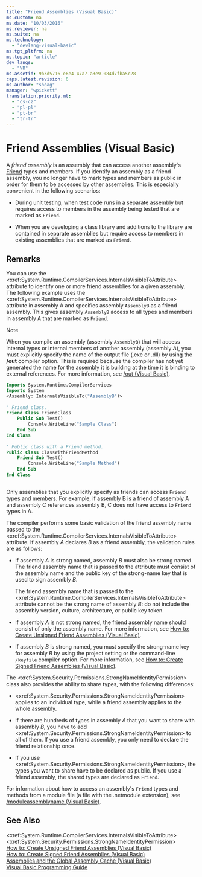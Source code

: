 ```yaml
---
title: "Friend Assemblies (Visual Basic)"
ms.custom: na
ms.date: "10/03/2016"
ms.reviewer: na
ms.suite: na
ms.technology: 
  - "devlang-visual-basic"
ms.tgt_pltfrm: na
ms.topic: "article"
dev_langs: 
  - "VB"
ms.assetid: 9b3d5716-e6e4-47a7-a3e9-084d7fba5c28
caps.latest.revision: 6
ms.author: "shoag"
manager: "wpickett"
translation.priority.mt: 
  - "cs-cz"
  - "pl-pl"
  - "pt-br"
  - "tr-tr"
---
```

# Friend Assemblies (Visual Basic)
A *friend assembly* is an assembly that can access another assembly's [Friend](../VS_visualbasic/friend--visual-basic-.md) types and members. If you identify an assembly as a friend assembly, you no longer have to mark types and members as public in order for them to be accessed by other assemblies. This is especially convenient in the following scenarios:  
  
-   During unit testing, when test code runs in a separate assembly but requires access to members in the assembly being tested that are marked as `Friend`.  
  
-   When you are developing a class library and additions to the library are contained in separate assemblies but require access to members in existing assemblies that are marked as `Friend`.  
  
## Remarks  
 You can use the \<xref:System.Runtime.CompilerServices.InternalsVisibleToAttribute> attribute to identify one or more friend assemblies for a given assembly. The following example uses the \<xref:System.Runtime.CompilerServices.InternalsVisibleToAttribute> attribute in assembly A and specifies assembly `AssemblyB` as a friend assembly. This gives assembly `AssemblyB` access to all types and members in assembly A that are marked as `Friend`.  
  
> [!NOTE]
>  When you compile an assembly (assembly `AssemblyB`) that will access internal types or internal members of another assembly (assembly *A*), you must explicitly specify the name of the output file (.exe or .dll) by using the **/out** compiler option. This is required because the compiler has not yet generated the name for the assembly it is building at the time it is binding to external references. For more information, see [/out (Visual Basic)](../VS_visualbasic/-out--visual-basic-.md).  
  
```vb  
Imports System.Runtime.CompilerServices  
Imports System  
<Assembly: InternalsVisibleTo("AssemblyB")>   
  
' Friend class.  
Friend Class FriendClass  
    Public Sub Test()  
        Console.WriteLine("Sample Class")  
    End Sub  
End Class  
  
' Public class with a Friend method.  
Public Class ClassWithFriendMethod  
    Friend Sub Test()  
        Console.WriteLine("Sample Method")  
    End Sub  
End Class  
  
```  
  
 Only assemblies that you explicitly specify as friends can access `Friend` types and members. For example, if assembly B is a friend of assembly A and assembly C references assembly B, C does not have access to `Friend` types in A.  
  
 The compiler performs some basic validation of the friend assembly name passed to the \<xref:System.Runtime.CompilerServices.InternalsVisibleToAttribute> attribute. If assembly *A* declares *B* as a friend assembly, the validation rules are as follows:  
  
-   If assembly *A* is strong named, assembly *B* must also be strong named. The friend assembly name that is passed to the attribute must consist of the assembly name and the public key of the strong-name key that is used to sign assembly *B*.  
  
     The friend assembly name that is passed to the \<xref:System.Runtime.CompilerServices.InternalsVisibleToAttribute> attribute cannot be the strong name of assembly *B*: do not include the assembly version, culture, architecture, or public key token.  
  
-   If assembly *A* is not strong named, the friend assembly name should consist of only the assembly name. For more information, see [How to: Create Unsigned Friend Assemblies (Visual Basic)](../VS_visualbasic/how-to--create-unsigned-friend-assemblies--visual-basic-.md).  
  
-   If assembly *B* is strong named, you must specify the strong-name key for assembly *B* by using the project setting or the command-line `/keyfile` compiler option. For more information, see [How to: Create Signed Friend Assemblies (Visual Basic)](../VS_visualbasic/how-to--create-signed-friend-assemblies--visual-basic-.md).  
  
 The \<xref:System.Security.Permissions.StrongNameIdentityPermission> class also provides the ability to share types, with the following differences:  
  
-   \<xref:System.Security.Permissions.StrongNameIdentityPermission> applies to an individual type, while a friend assembly applies to the whole assembly.  
  
-   If there are hundreds of types in assembly *A* that you want to share with assembly *B*, you have to add \<xref:System.Security.Permissions.StrongNameIdentityPermission> to all of them. If you use a friend assembly, you only need to declare the friend relationship once.  
  
-   If you use \<xref:System.Security.Permissions.StrongNameIdentityPermission>, the types you want to share have to be declared as public. If you use a friend assembly, the shared types are declared as `Friend`.  
  
 For information about how to access an assembly's `Friend` types and methods from a module file (a file with the .netmodule extension), see [/moduleassemblyname (Visual Basic)](../VS_visualbasic/-moduleassemblyname.md).  
  
## See Also  
 \<xref:System.Runtime.CompilerServices.InternalsVisibleToAttribute>   
 \<xref:System.Security.Permissions.StrongNameIdentityPermission>   
 [How to: Create Unsigned Friend Assemblies (Visual Basic)](../VS_visualbasic/how-to--create-unsigned-friend-assemblies--visual-basic-.md)   
 [How to: Create Signed Friend Assemblies (Visual Basic)](../VS_visualbasic/how-to--create-signed-friend-assemblies--visual-basic-.md)   
 [Assemblies and the Global Assembly Cache (Visual Basic)](../VS_visualbasic/assemblies-and-the-global-assembly-cache--visual-basic-1.md)   
 [Visual Basic Programming Guide](../VS_visualbasic/visual-basic-programming-guide.md)